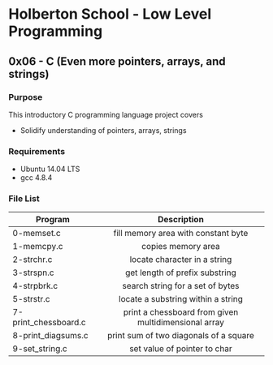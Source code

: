 # Holberton School - Low Level Programming
## 0x06 - C (Even more pointers, arrays, and strings)

### Purpose
This introductory C programming language project covers
* Solidify understanding of pointers, arrays, strings

### Requirements
* Ubuntu 14.04 LTS
* gcc 4.8.4
### File List
| Program         | Description                                              |
| --------------- |:--------------------------------------------------------:|
| 0-memset.c | fill memory area with constant byte |
| 1-memcpy.c | copies memory area |
| 2-strchr.c | locate character in a string |
| 3-strspn.c | get length of prefix substring |
| 4-strpbrk.c | search string for a set of bytes |
| 5-strstr.c | locate a substring within a string |
| 7-print_chessboard.c | print a chessboard from given multidimensional array |
| 8-print_diagsums.c | print sum of two diagonals of a square |
| 9-set_string.c | set value of pointer to char |
